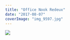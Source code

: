 ```yaml
---
title: "Office Nook Redeux"
date: "2017-08-07"
coverImage: "img_9597.jpg"
---
```


![](https://gilcreque.files.wordpress.com/2017/08/img_9597.jpg)
